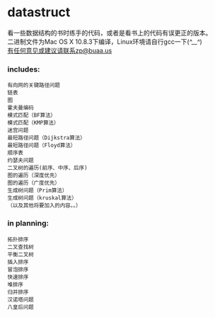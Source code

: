datastruct
==========

看一些数据结构的书时练手的代码，或者是看书上的代码有误更正的版本。<br />
二进制文件为Mac OS X 10.8.3下编译，Linux环境请自行gcc一下(*^__^*) <br />
有任何意见或建议请联系zp@buaa.us <br />

### includes:
    有向网的关键路径问题
    链表
    图
    霍夫曼编码
    模式匹配（BF算法）
    模式匹配（KMP算法）
    迷宫问题
    最短路径问题（Dijkstra算法）
    最短路径问题（Floyd算法）
    顺序表
    约瑟夫问题
    二叉树的遍历(前序、中序、后序)
    图的遍历（深度优先）
    图的遍历（广度优先）
    生成树问题（Prim算法）
    生成树问题（kruskal算法）
    （以及其他将要加入的内容。。）

### in planning:
    拓扑排序
    二叉查找树
    平衡二叉树
    插入排序
    冒泡排序
    快速排序
    堆排序
    归并排序
    汉诺塔问题
    八皇后问题
